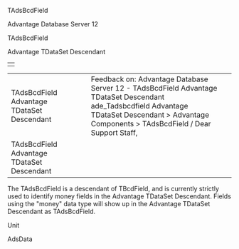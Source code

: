 TAdsBcdField




Advantage Database Server 12  

TAdsBcdField

Advantage TDataSet Descendant

|  |
| --- |
|  |

|  |  |  |  |  |
| --- | --- | --- | --- | --- |
| TAdsBcdField  Advantage TDataSet Descendant |  |  | Feedback on: Advantage Database Server 12 - TAdsBcdField Advantage TDataSet Descendant ade\_Tadsbcdfield Advantage TDataSet Descendant > Advantage Components > TAdsBcdField / Dear Support Staff, |  |
| TAdsBcdField  Advantage TDataSet Descendant |  |  |  |  |

The TAdsBcdField is a descendant of TBcdField, and is currently strictly used to identify money fields in the Advantage TDataSet Descendant. Fields using the "money" data type will show up in the Advantage TDataSet Descendant as TAdsBcdField.

Unit

AdsData